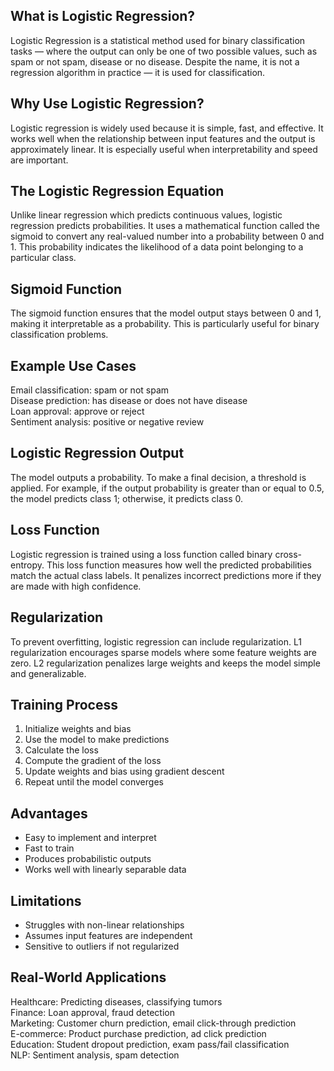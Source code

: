 ## What is Logistic Regression?

Logistic Regression is a statistical method used for binary classification tasks — where the output can only be one of two possible values, such as spam or not spam, disease or no disease. Despite the name, it is not a regression algorithm in practice — it is used for classification.

## Why Use Logistic Regression?

Logistic regression is widely used because it is simple, fast, and effective. It works well when the relationship between input features and the output is approximately linear. It is especially useful when interpretability and speed are important.

## The Logistic Regression Equation

Unlike linear regression which predicts continuous values, logistic regression predicts probabilities. It uses a mathematical function called the sigmoid to convert any real-valued number into a probability between 0 and 1. This probability indicates the likelihood of a data point belonging to a particular class.

## Sigmoid Function

The sigmoid function ensures that the model output stays between 0 and 1, making it interpretable as a probability. This is particularly useful for binary classification problems.

## Example Use Cases

Email classification: spam or not spam  
Disease prediction: has disease or does not have disease  
Loan approval: approve or reject  
Sentiment analysis: positive or negative review

## Logistic Regression Output

The model outputs a probability. To make a final decision, a threshold is applied. For example, if the output probability is greater than or equal to 0.5, the model predicts class 1; otherwise, it predicts class 0.

## Loss Function

Logistic regression is trained using a loss function called binary cross-entropy. This loss function measures how well the predicted probabilities match the actual class labels. It penalizes incorrect predictions more if they are made with high confidence.

## Regularization

To prevent overfitting, logistic regression can include regularization. L1 regularization encourages sparse models where some feature weights are zero. L2 regularization penalizes large weights and keeps the model simple and generalizable.

## Training Process

1. Initialize weights and bias  
2. Use the model to make predictions  
3. Calculate the loss  
4. Compute the gradient of the loss  
5. Update weights and bias using gradient descent  
6. Repeat until the model converges

## Advantages

- Easy to implement and interpret  
- Fast to train  
- Produces probabilistic outputs  
- Works well with linearly separable data

## Limitations

- Struggles with non-linear relationships  
- Assumes input features are independent  
- Sensitive to outliers if not regularized

## Real-World Applications

Healthcare: Predicting diseases, classifying tumors  
Finance: Loan approval, fraud detection  
Marketing: Customer churn prediction, email click-through prediction  
E-commerce: Product purchase prediction, ad click prediction  
Education: Student dropout prediction, exam pass/fail classification  
NLP: Sentiment analysis, spam detection
